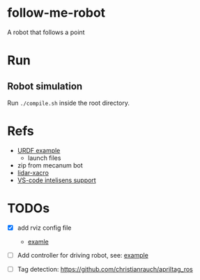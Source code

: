 # follow-me-robot
A robot that follows a point

# Run

## Robot simulation

Run `./compile.sh` inside the root directory.

# Refs

- [URDF example](https://github.com/joshnewans/urdf_example)
  - launch files
- zip from mecanum bot
- [lidar-xacro](https://github.com/joshnewans/articubot_one/blob/545acac87ae215d80ef6b28abe6097eb7281d9ff/description/lidar.xacro)
- [VS-code intelisens support](https://www.youtube.com/watch?v=hf76VY0a5Fk)

# TODOs

- [x] add rviz config file
  - [examle](https://github.com/turtlebot/turtlebot4_desktop/blob/humble/turtlebot4_viz/rviz/robot.rviz)

- [ ] Add controller for driving robot, see: [example](https://github.com/DeborggraeveR/ros2-mecanum-bot)

- [ ] Tag detection: https://github.com/christianrauch/apriltag_ros